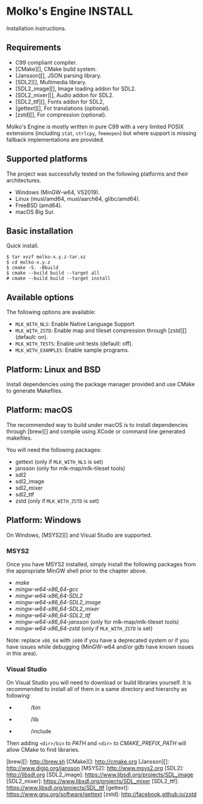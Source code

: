 Molko's Engine INSTALL
======================

Installation instructions.

Requirements
------------

- C99 compliant compiler.
- [CMake][], CMake build system.
- [Jansson][], JSON parsing library.
- [SDL2][], Multimedia library.
- [SDL2_image][], Image loading addon for SDL2.
- [SDL2_mixer][], Audio addon for SDL2.
- [SDL2_ttf][], Fonts addon for SDL2,
- [gettext][], For translations (optional).
- [zstd][], For compression (optional).

Molko's Engine is mostly written in pure C99 with a very limited POSIX
extensions (including `stat`, `strlcpy`, `fmemopen`) but where support is
missing fallback implementations are provided.

Supported platforms
-------------------

The project was successfully tested on the following platforms and their
architectures.

- Windows (MinGW-w64, VS2019).
- Linux (musl/amd64, musl/aarch64, glibc/amd64).
- FreeBSD (amd64).
- macOS Big Sur.

Basic installation
------------------

Quick install.

	$ tar xvzf molko-x.y.z-tar.xz
	$ cd molko-x.y.z
	$ cmake -S. -Bbuild
	$ cmake --build build --target all
	# cmake --build build --target install

Available options
-----------------

The following options are available:

- `MLK_WITH_NLS`: Enable Native Language Support
- `MLK_WITH_ZSTD`: Enable map and tileset compression through [zstd][] (default:
  on).
- `MLK_WITH_TESTS`: Enable unit tests (default: off).
- `MLK_WITH_EXAMPLES`: Enable sample programs.

Platform: Linux and BSD
-----------------------

Install dependencies using the package manager provided and use CMake to
generate Makefiles.

Platform: macOS
---------------

The recommended way to build under macOS is to install dependencies through
[brew][] and compile using XCode or command line generated makefiles.

You will need the following packages:

- gettext (only if `MLK_WITH_NLS` is set)
- jansson (only for mlk-map/mlk-tileset tools)
- sdl2
- sdl2_image
- sdl2_mixer
- sdl2_ttf
- zstd (only if `MLK_WITH_ZSTD` is set)

Platform: Windows
-----------------

On Windows, [MSYS2][] and Visual Studio are supported.

### MSYS2

Once you have MSYS2 installed, simply install the following packages from the
appropriate MinGW shell prior to the chapter above.

- *make*
- *mingw-w64-x86_64-gcc*
- *mingw-w64-x86_64-SDL2*
- *mingw-w64-x86_64-SDL2_image*
- *mingw-w64-x86_64-SDL2_mixer*
- *mingw-w64-x86_64-SDL2_ttf*
- *mingw-w64-x86_64-jansson* (only for mlk-map/mlk-tileset tools)
- *mingw-w64-x86_64-zstd* (only if `MLK_WITH_ZSTD` is set)

Note: replace `x86_64` with `i686` if you have a deprecated system or if you
      have issues while debugging (MinGW-w64 and/or gdb have known issues in
      this area).

### Visual Studio

On Visual Studio you will need to download or build libraries yourself. It is
recommended to install all of them in a same directory and hierarchy as
following:

- <dir>/bin
- <dir>/lib
- <dir>/include

Then adding `<dir>/bin` to *PATH* and `<dir>` to *CMAKE_PREFIX_PATH* will allow
CMake to find libraries.

[brew][]: http://brew.sh
[CMake][]: http://cmake.org
[Jansson][]: http://www.digip.org/jansson
[MSYS2]: http://www.msys2.org
[SDL2]: http://libsdl.org
[SDL2_image]: https://www.libsdl.org/projects/SDL_image
[SDL2_mixer]: https://www.libsdl.org/projects/SDL_mixer
[SDL2_ttf]: https://www.libsdl.org/projects/SDL_ttf
[gettext]: https://www.gnu.org/software/gettext
[zstd]: http://facebook.github.io/zstd
